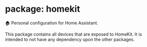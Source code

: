 # package: homekit
:house: Personal configuration for Home Assistant.

This package contains all devices that are exposed to HomeKit.
It is intended to not have any dependency upon the other packages.

